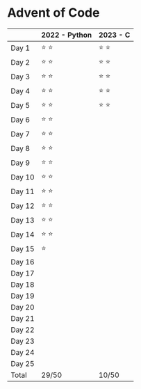 # Advent of Code

|        | 2022 - Python | 2023 - C      |
| ------ | ------------- | ------------- |
| Day 1  | :star: :star: | :star: :star: |
| Day 2  | :star: :star: | :star: :star: |
| Day 3  | :star: :star: | :star: :star: |
| Day 4  | :star: :star: | :star: :star: |
| Day 5  | :star: :star: | :star: :star: |
| Day 6  | :star: :star: |               |
| Day 7  | :star: :star: |               |
| Day 8  | :star: :star: |               |
| Day 9  | :star: :star: |               |
| Day 10 | :star: :star: |               | 
| Day 11 | :star: :star: |               |
| Day 12 | :star: :star: |               |
| Day 13 | :star: :star: |               |
| Day 14 | :star: :star: |               |
| Day 15 | :star:        |               |
| Day 16 |               |               |
| Day 17 |               |               |
| Day 18 |               |               |
| Day 19 |               |               |
| Day 20 |               |               |
| Day 21 |               |               |
| Day 22 |               |               |
| Day 23 |               |               |
| Day 24 |               |               |
| Day 25 |               |               |
| Total  | 29/50         | 10/50         |